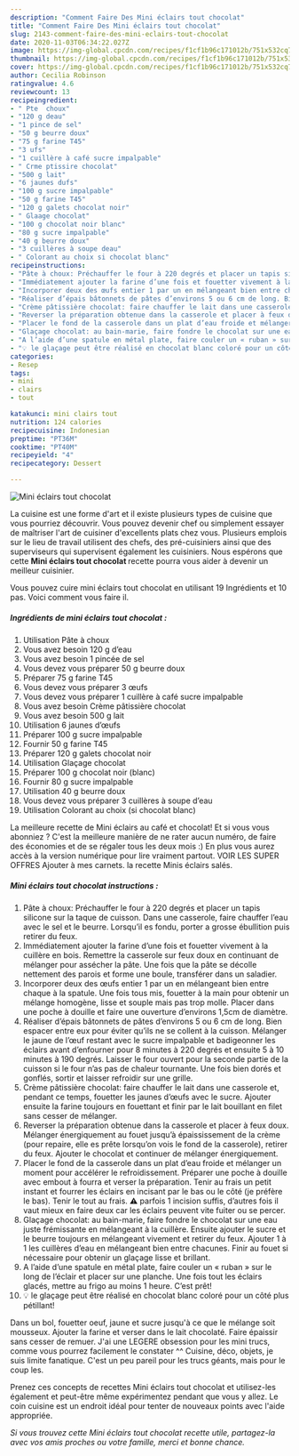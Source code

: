 ```yaml
---
description: "Comment Faire Des Mini éclairs tout chocolat"
title: "Comment Faire Des Mini éclairs tout chocolat"
slug: 2143-comment-faire-des-mini-eclairs-tout-chocolat
date: 2020-11-03T06:34:22.027Z
image: https://img-global.cpcdn.com/recipes/f1cf1b96c171012b/751x532cq70/mini-eclairs-tout-chocolat-photo-principale-de-la-recette.jpg
thumbnail: https://img-global.cpcdn.com/recipes/f1cf1b96c171012b/751x532cq70/mini-eclairs-tout-chocolat-photo-principale-de-la-recette.jpg
cover: https://img-global.cpcdn.com/recipes/f1cf1b96c171012b/751x532cq70/mini-eclairs-tout-chocolat-photo-principale-de-la-recette.jpg
author: Cecilia Robinson
ratingvalue: 4.6
reviewcount: 13
recipeingredient:
- " Pte  choux"
- "120 g deau"
- "1 pince de sel"
- "50 g beurre doux"
- "75 g farine T45"
- "3 ufs"
- "1 cuillère à café sucre impalpable"
- " Crme ptissire chocolat"
- "500 g lait"
- "6 jaunes dufs"
- "100 g sucre impalpable"
- "50 g farine T45"
- "120 g galets chocolat noir"
- " Glaage chocolat"
- "100 g chocolat noir blanc"
- "80 g sucre impalpable"
- "40 g beurre doux"
- "3 cuillères à soupe deau"
- " Colorant au choix si chocolat blanc"
recipeinstructions:
- "Pâte à choux: Préchauffer le four à 220 degrés et placer un tapis silicone sur la taque de cuisson. Dans une casserole, faire chauffer l’eau avec le sel et le beurre. Lorsqu’il es fondu, porter a grosse ébullition puis retirer du feux."
- "Immédiatement ajouter la farine d’une fois et fouetter vivement à la cuillère en bois. Remettre la casserole sur feux doux en continuant de mélanger pour assécher la pâte. Une fois que la pâte se décolle nettement des parois et forme une boule, transférer dans un saladier."
- "Incorporer deux des œufs entier 1 par un en mélangeant bien entre chaque à la spatule. Une fois tous mis, fouetter à la main pour obtenir un mélange homogène, lisse et souple mais pas trop molle. Placer dans une poche à douille et faire une ouverture d’environs 1,5cm de diamètre."
- "Réaliser d’épais bâtonnets de pâtes d’environs 5 ou 6 cm de long. Bien espacer entre eux pour éviter qu’ils ne se collent à la cuisson. Mélanger le jaune de l’œuf restant avec le sucre impalpable et badigeonner les éclairs avant d’enfourner pour 8 minutes à 220 degrés et ensuite 5 à 10 minutes à 190 degrés. Laisser le four ouvert pour la seconde partie de la cuisson si le four n’as pas de chaleur tournante. Une fois bien dorés et gonflés, sortir et laisser refroidir sur une grille."
- "Crème pâtissière chocolat: faire chauffer le lait dans une casserole et, pendant ce temps, fouetter les jaunes d’œufs avec le sucre. Ajouter ensuite la farine toujours en fouettant et finir par le lait bouillant en filet sans cesser de mélanger."
- "Reverser la préparation obtenue dans la casserole et placer à feux doux. Mélanger énergiquement au fouet jusqu’à épaississement de la crème (pour repaire, elle es prête lorsqu’on vois le fond de la casserole), retirer du feux. Ajouter le chocolat et continuer de mélanger énergiquement."
- "Placer le fond de la casserole dans un plat d’eau froide et mélanger un moment pour accélérer le refroidissement. Préparer une poche à douille avec embout à fourra et verser la préparation. Tenir au frais un petit instant et fourrer les éclairs en incisant par le bas ou le côté (je préfère le bas). Tenir le tout au frais. ⚠️ parfois 1 incision suffis, d’autres fois il vaut mieux en faire deux car les éclairs peuvent vite fuiter ou se percer."
- "Glaçage chocolat: au bain-marie, faire fondre le chocolat sur une eau juste frémissante en mélangeant à la cuillère. Ensuite ajouter le sucre et le beurre toujours en mélangeant vivement et retirer du feux. Ajouter 1 à 1 les cuillères d’eau en mélangeant bien entre chacunes. Finir au fouet si nécessaire pour obtenir un glaçage lisse et brillant."
- "A l’aide d’une spatule en métal plate, faire couler un « ruban » sur le long de l’éclair et placer sur une planche. Une fois tout les éclairs glacés, mettre au frigo au moins 1 heure. C’est prêt!"
- "💡 le glaçage peut être réalisé en chocolat blanc coloré pour un côté plus pétillant!"
categories:
- Resep
tags:
- mini
- clairs
- tout

katakunci: mini clairs tout 
nutrition: 124 calories
recipecuisine: Indonesian
preptime: "PT36M"
cooktime: "PT40M"
recipeyield: "4"
recipecategory: Dessert

---
```



![Mini éclairs tout chocolat](https://img-global.cpcdn.com/recipes/f1cf1b96c171012b/751x532cq70/mini-eclairs-tout-chocolat-photo-principale-de-la-recette.jpg)

La cuisine est une forme d'art et il existe plusieurs types de cuisine que vous pourriez découvrir. Vous pouvez devenir chef ou simplement essayer de maîtriser l'art de cuisiner d'excellents plats chez vous. Plusieurs emplois sur le lieu de travail utilisent des chefs, des pré-cuisiniers ainsi que des superviseurs qui supervisent également les cuisiniers. Nous espérons que cette <strong> Mini éclairs tout chocolat </strong> recette pourra vous aider à devenir un meilleur cuisinier.

<!--inarticleads1-->

Vous pouvez cuire mini éclairs tout chocolat en utilisant 19 Ingrédients et 10 pas. Voici comment vous faire il.

##### Ingrédients de mini éclairs tout chocolat :

1. Utilisation  Pâte à choux
1. Vous avez besoin 120 g d’eau
1. Vous avez besoin 1 pincée de sel
1. Vous devez vous préparer 50 g beurre doux
1. Préparer 75 g farine T45
1. Vous devez vous préparer 3 œufs
1. Vous devez vous préparer 1 cuillère à café sucre impalpable
1. Vous avez besoin  Crème pâtissière chocolat
1. Vous avez besoin 500 g lait
1. Utilisation 6 jaunes d’œufs
1. Préparer 100 g sucre impalpable
1. Fournir 50 g farine T45
1. Préparer 120 g galets chocolat noir
1. Utilisation  Glaçage chocolat
1. Préparer 100 g chocolat noir (blanc)
1. Fournir 80 g sucre impalpable
1. Utilisation 40 g beurre doux
1. Vous devez vous préparer 3 cuillères à soupe d’eau
1. Utilisation  Colorant au choix (si chocolat blanc)


La meilleure recette de Mini éclairs au café et chocolat! Et si vous vous abonniez ? C&#39;est la meilleure manière de ne rater aucun numéro, de faire des économies et de se régaler tous les deux mois :) En plus vous aurez accès à la version numérique pour lire vraiment partout. VOIR LES SUPER OFFRES Ajouter à mes carnets. la recette Minis éclairs salés. 

<!--inarticleads2-->

##### Mini éclairs tout chocolat instructions :

1. Pâte à choux: Préchauffer le four à 220 degrés et placer un tapis silicone sur la taque de cuisson. Dans une casserole, faire chauffer l’eau avec le sel et le beurre. Lorsqu’il es fondu, porter a grosse ébullition puis retirer du feux.
1. Immédiatement ajouter la farine d’une fois et fouetter vivement à la cuillère en bois. Remettre la casserole sur feux doux en continuant de mélanger pour assécher la pâte. Une fois que la pâte se décolle nettement des parois et forme une boule, transférer dans un saladier.
1. Incorporer deux des œufs entier 1 par un en mélangeant bien entre chaque à la spatule. Une fois tous mis, fouetter à la main pour obtenir un mélange homogène, lisse et souple mais pas trop molle. Placer dans une poche à douille et faire une ouverture d’environs 1,5cm de diamètre.
1. Réaliser d’épais bâtonnets de pâtes d’environs 5 ou 6 cm de long. Bien espacer entre eux pour éviter qu’ils ne se collent à la cuisson. Mélanger le jaune de l’œuf restant avec le sucre impalpable et badigeonner les éclairs avant d’enfourner pour 8 minutes à 220 degrés et ensuite 5 à 10 minutes à 190 degrés. Laisser le four ouvert pour la seconde partie de la cuisson si le four n’as pas de chaleur tournante. Une fois bien dorés et gonflés, sortir et laisser refroidir sur une grille.
1. Crème pâtissière chocolat: faire chauffer le lait dans une casserole et, pendant ce temps, fouetter les jaunes d’œufs avec le sucre. Ajouter ensuite la farine toujours en fouettant et finir par le lait bouillant en filet sans cesser de mélanger.
1. Reverser la préparation obtenue dans la casserole et placer à feux doux. Mélanger énergiquement au fouet jusqu’à épaississement de la crème (pour repaire, elle es prête lorsqu’on vois le fond de la casserole), retirer du feux. Ajouter le chocolat et continuer de mélanger énergiquement.
1. Placer le fond de la casserole dans un plat d’eau froide et mélanger un moment pour accélérer le refroidissement. Préparer une poche à douille avec embout à fourra et verser la préparation. Tenir au frais un petit instant et fourrer les éclairs en incisant par le bas ou le côté (je préfère le bas). Tenir le tout au frais. ⚠️ parfois 1 incision suffis, d’autres fois il vaut mieux en faire deux car les éclairs peuvent vite fuiter ou se percer.
1. Glaçage chocolat: au bain-marie, faire fondre le chocolat sur une eau juste frémissante en mélangeant à la cuillère. Ensuite ajouter le sucre et le beurre toujours en mélangeant vivement et retirer du feux. Ajouter 1 à 1 les cuillères d’eau en mélangeant bien entre chacunes. Finir au fouet si nécessaire pour obtenir un glaçage lisse et brillant.
1. A l’aide d’une spatule en métal plate, faire couler un « ruban » sur le long de l’éclair et placer sur une planche. Une fois tout les éclairs glacés, mettre au frigo au moins 1 heure. C’est prêt!
1. 💡 le glaçage peut être réalisé en chocolat blanc coloré pour un côté plus pétillant!


Dans un bol, fouetter oeuf, jaune et sucre jusqu&#39;à ce que le mélange soit mousseux. Ajouter la farine et verser dans le lait chocolaté. Faire épaissir sans cesser de remuer. J&#39;ai une LEGERE obsession pour les mini trucs, comme vous pourrez facilement le constater ^^ Cuisine, déco, objets, je suis limite fanatique. C&#39;est un peu pareil pour les trucs géants, mais pour le coup les. 

<!--inarticleads1-->

<p>
Prenez ces concepts de recettes Mini éclairs tout chocolat et utilisez-les également et peut-être même expérimentez pendant que vous y allez. Le coin cuisine est un endroit idéal pour tenter de nouveaux points avec l'aide appropriée.
</p>

<p>
<i>Si vous trouvez cette Mini éclairs tout chocolat recette utile, partagez-la avec vos amis proches ou votre famille, merci et bonne chance.</i>
</p>
